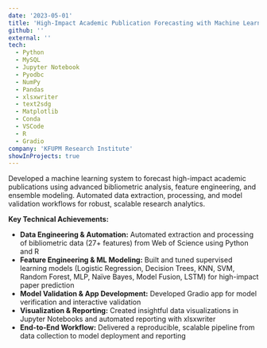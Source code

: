 ```yaml
---
date: '2023-05-01'
title: 'High-Impact Academic Publication Forecasting with Machine Learning'
github: ''
external: ''
tech:
  - Python
  - MySQL
  - Jupyter Notebook
  - Pyodbc
  - NumPy
  - Pandas
  - xlsxwriter
  - text2sdg
  - Matplotlib
  - Conda
  - VSCode
  - R
  - Gradio
company: 'KFUPM Research Institute'
showInProjects: true
---
```


Developed a machine learning system to forecast high-impact academic publications using advanced bibliometric analysis, feature engineering, and ensemble modeling. Automated data extraction, processing, and model validation workflows for robust, scalable research analytics.

**Key Technical Achievements:**

- **Data Engineering & Automation:** Automated extraction and processing of bibliometric data (27+ features) from Web of Science using Python and R
- **Feature Engineering & ML Modeling:** Built and tuned supervised learning models (Logistic Regression, Decision Trees, KNN, SVM, Random Forest, MLP, Naïve Bayes, Model Fusion, LSTM) for high-impact paper prediction
- **Model Validation & App Development:** Developed Gradio app for model verification and interactive validation
- **Visualization & Reporting:** Created insightful data visualizations in Jupyter Notebooks and automated reporting with xlsxwriter
- **End-to-End Workflow:** Delivered a reproducible, scalable pipeline from data collection to model deployment and reporting
